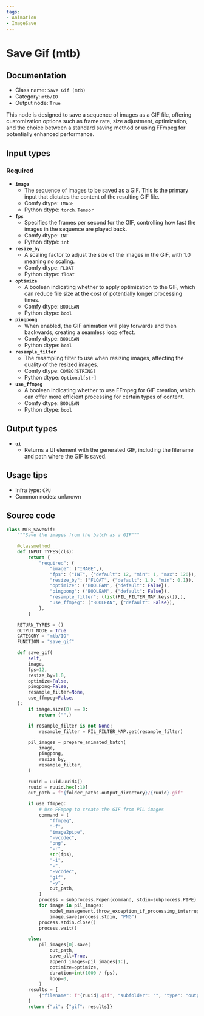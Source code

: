 ```yaml
---
tags:
- Animation
- ImageSave
---
```


# Save Gif (mtb)
## Documentation
- Class name: `Save Gif (mtb)`
- Category: `mtb/IO`
- Output node: `True`

This node is designed to save a sequence of images as a GIF file, offering customization options such as frame rate, size adjustment, optimization, and the choice between a standard saving method or using FFmpeg for potentially enhanced performance.
## Input types
### Required
- **`image`**
    - The sequence of images to be saved as a GIF. This is the primary input that dictates the content of the resulting GIF file.
    - Comfy dtype: `IMAGE`
    - Python dtype: `torch.Tensor`
- **`fps`**
    - Specifies the frames per second for the GIF, controlling how fast the images in the sequence are played back.
    - Comfy dtype: `INT`
    - Python dtype: `int`
- **`resize_by`**
    - A scaling factor to adjust the size of the images in the GIF, with 1.0 meaning no scaling.
    - Comfy dtype: `FLOAT`
    - Python dtype: `float`
- **`optimize`**
    - A boolean indicating whether to apply optimization to the GIF, which can reduce file size at the cost of potentially longer processing times.
    - Comfy dtype: `BOOLEAN`
    - Python dtype: `bool`
- **`pingpong`**
    - When enabled, the GIF animation will play forwards and then backwards, creating a seamless loop effect.
    - Comfy dtype: `BOOLEAN`
    - Python dtype: `bool`
- **`resample_filter`**
    - The resampling filter to use when resizing images, affecting the quality of the resized images.
    - Comfy dtype: `COMBO[STRING]`
    - Python dtype: `Optional[str]`
- **`use_ffmpeg`**
    - A boolean indicating whether to use FFmpeg for GIF creation, which can offer more efficient processing for certain types of content.
    - Comfy dtype: `BOOLEAN`
    - Python dtype: `bool`
## Output types
- **`ui`**
    - Returns a UI element with the generated GIF, including the filename and path where the GIF is saved.
## Usage tips
- Infra type: `CPU`
- Common nodes: unknown


## Source code
```python
class MTB_SaveGif:
    """Save the images from the batch as a GIF"""

    @classmethod
    def INPUT_TYPES(cls):
        return {
            "required": {
                "image": ("IMAGE",),
                "fps": ("INT", {"default": 12, "min": 1, "max": 120}),
                "resize_by": ("FLOAT", {"default": 1.0, "min": 0.1}),
                "optimize": ("BOOLEAN", {"default": False}),
                "pingpong": ("BOOLEAN", {"default": False}),
                "resample_filter": (list(PIL_FILTER_MAP.keys()),),
                "use_ffmpeg": ("BOOLEAN", {"default": False}),
            },
        }

    RETURN_TYPES = ()
    OUTPUT_NODE = True
    CATEGORY = "mtb/IO"
    FUNCTION = "save_gif"

    def save_gif(
        self,
        image,
        fps=12,
        resize_by=1.0,
        optimize=False,
        pingpong=False,
        resample_filter=None,
        use_ffmpeg=False,
    ):
        if image.size(0) == 0:
            return ("",)

        if resample_filter is not None:
            resample_filter = PIL_FILTER_MAP.get(resample_filter)

        pil_images = prepare_animated_batch(
            image,
            pingpong,
            resize_by,
            resample_filter,
        )

        ruuid = uuid.uuid4()
        ruuid = ruuid.hex[:10]
        out_path = f"{folder_paths.output_directory}/{ruuid}.gif"

        if use_ffmpeg:
            # Use FFmpeg to create the GIF from PIL images
            command = [
                "ffmpeg",
                "-f",
                "image2pipe",
                "-vcodec",
                "png",
                "-r",
                str(fps),
                "-i",
                "-",
                "-vcodec",
                "gif",
                "-y",
                out_path,
            ]
            process = subprocess.Popen(command, stdin=subprocess.PIPE)
            for image in pil_images:
                model_management.throw_exception_if_processing_interrupted()
                image.save(process.stdin, "PNG")
            process.stdin.close()
            process.wait()

        else:
            pil_images[0].save(
                out_path,
                save_all=True,
                append_images=pil_images[1:],
                optimize=optimize,
                duration=int(1000 / fps),
                loop=0,
            )
        results = [
            {"filename": f"{ruuid}.gif", "subfolder": "", "type": "output"}
        ]
        return {"ui": {"gif": results}}

```
